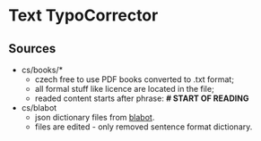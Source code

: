 # Text TypoCorrector

## Sources
- cs/books/*
  - czech free to use PDF books converted to .txt format;
  - all formal stuff like licence are located in the file;
  - readed content starts after phrase: __# START OF READING__
- cs/blabot
  - json dictionary files from [blabot](https://github.com/blabot/blabot-dictionaries).
  - files are edited - only removed sentence format dictionary.